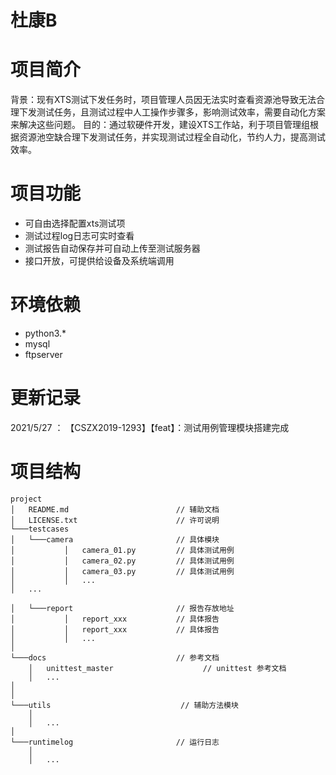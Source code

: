 # 杜康B
# 项目简介
背景：现有XTS测试下发任务时，项目管理人员因无法实时查看资源池导致无法合理下发测试任务，且测试过程中人工操作步骤多，影响测试效率，需要自动化方案来解决这些问题。
目的：通过软硬件开发，建设XTS工作站，利于项目管理组根据资源池空缺合理下发测试任务，并实现测试过程全自动化，节约人力，提高测试效率。

# 项目功能
* 可自由选择配置xts测试项
* 测试过程log日志可实时查看
* 测试报告自动保存并可自动上传至测试服务器
* 接口开放，可提供给设备及系统端调用

# 环境依赖
* python3.*
* mysql
* ftpserver

# 更新记录
2021/5/27 ： 【CSZX2019-1293】【feat】：测试用例管理模块搭建完成

# 项目结构
```
project
│   README.md                        // 辅助文档
│   LICENSE.txt                      // 许可说明  
└───testcases
│   └───camera                       // 具体模块 
│        	│   camera_01.py         // 具体测试用例
│           │   camera_02.py         // 具体测试用例
│           │   camera_03.py         // 具体测试用例  
│           │   ...
│	...

│   └───report                       // 报告存放地址
│           │   report_xxx      	 // 具体报告  
│           │   report_xxx       	 // 具体报告 
│           │   ...
│   
└───docs                             // 参考文档
    │   unittest_master                    // unittest 参考文档
    │   ...
│
│
└───utils                             // 辅助方法模块 
    │ 
    │   ...
│
└───runtimelog                       // 运行日志
    │ 
    │   ...

```